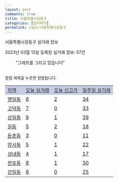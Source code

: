 ```yaml
---
layout: post
comments: true
title: 서울특별시강동구
categories: [실거래가]
permalink: /apt/서울특별시강동구
---
```


서울특별시강동구 실거래 정보

2023년 03월 13일 등록된 실거래 정보: 57건

<!--<script async src="https://pagead2.googlesyndication.com/pagead/js/adsbygoogle.js?client=ca-pub-3485438051770037"
 crossorigin="anonymous"></script>-->

<script type="text/javascript">
  google.charts.load('current', {'packages':['corechart']});
  google.charts.setOnLoadCallback(drawChart);

  function drawChart() {
    var data = google.visualization.arrayToDataTable([['거래일', '매매', '전월세', '전매'], ['21-01', 2, 2, 0], ['21-02', 1, 3, 0], ['21-03', 0, 5, 0], ['21-04', 0, 6, 0], ['21-05', 1, 0, 0], ['21-06', 0, 7, 0], ['21-07', 1, 52, 0], ['21-08', 93, 351, 0], ['21-09', 6, 36, 0], ['21-10', 0, 5, 0], ['21-11', 3, 27, 0], ['21-12', 0, 13, 0], ['22-01', 0, 100, 0], ['22-02', 1, 33, 0], ['22-03', 35, 723, 0], ['22-04', 67, 973, 1], ['22-05', 80, 877, 1], ['22-06', 33, 582, 0], ['22-07', 31, 687, 0], ['22-08', 36, 622, 0], ['22-09', 18, 684, 0], ['22-10', 33, 611, 0], ['22-11', 41, 687, 0], ['22-12', 46, 1008, 0], ['23-01', 125, 827, 0], ['23-02', 162, 2042, 1], ['23-03', 6, 145, 0]]);

    var options = {
      title: '최근 1년간 유형별 거래량 추이',
      legend: { position: 'bottom' }
    };

    setTimeout(function() {
        var chart = new google.visualization.LineChart(document.getElementById('columnchart_material'));
        chart.draw(data, (options));
        document.getElementById('loading').style.display = 'none';
        var dayLabel = (new Date()).getDay();
        if (dayLabel < 2) {
            sorttable.innerSortFunction.apply(document.getElementById('week'), []);
            sorttable.innerSortFunction.apply(document.getElementById('week'), []);        
        }
        else {
            sorttable.innerSortFunction.apply(document.getElementById('today'), []);
            sorttable.innerSortFunction.apply(document.getElementById('today'), []);
        }
    }, 200);

  }
</script>

<div id="loading" style="z-index:20; display: block; margin-left: 35px">"그래프를 그리고 있습니다"</div>
<div id="columnchart_material" style="width: 95%; margin-left: -35px; display: block"></div>
<!--<div style="width: 95%; margin-left: -35px; display: block">
      <script async src="https://pagead2.googlesyndication.com/pagead/js/adsbygoogle.js?client=ca-pub-3485438051770037"
          crossorigin="anonymous"></script>
      <ins class="adsbygoogle"
          style="display:block"
          data-ad-format="fluid"
          data-ad-layout-key="-fb+5w+4e-db+86"
          data-ad-client="ca-pub-3485438051770037"
          data-ad-slot="1827090281"></ins>
      <script>
          (adsbygoogle = window.adsbygoogle || []).push({});
      </script>
</div>-->
<br>

<font size='small' style='font-size: small;'>컬럼 제목을 누르면 정렬됩니다.</font>
<table class="sortable">
  <tr style='background-color: rgba(114, 132, 186,0.4);'>
    <td id="region"><a href="#">지역</a></td>
    <td id="today"><a href="#">오늘 실거래</a></td>
    <td id="today_new"><a href="#">오늘 신고가</a></td>
    <td id="week"><a href="#">일주일 실거래</a></td>
  </tr>

  
  <tr class="item">
    <td><a href="서울특별시강동구명일동">명일동</a></td>
    <td><a href="서울특별시강동구명일동">8</a></td>
    <td><a href="서울특별시강동구명일동">2</a></td>
    <td><a href="서울특별시강동구명일동">34</a></td>
  </tr>
    

  <tr class="item">
    <td><a href="서울특별시강동구고덕동">고덕동</a></td>
    <td><a href="서울특별시강동구고덕동">7</a></td>
    <td><a href="서울특별시강동구고덕동">0</a></td>
    <td><a href="서울특별시강동구고덕동">33</a></td>
  </tr>
    

  <tr class="item">
    <td><a href="서울특별시강동구상일동">상일동</a></td>
    <td><a href="서울특별시강동구상일동">9</a></td>
    <td><a href="서울특별시강동구상일동">1</a></td>
    <td><a href="서울특별시강동구상일동">39</a></td>
  </tr>
    

  <tr class="item">
    <td><a href="서울특별시강동구길동">길동</a></td>
    <td><a href="서울특별시강동구길동">5</a></td>
    <td><a href="서울특별시강동구길동">2</a></td>
    <td><a href="서울특별시강동구길동">18</a></td>
  </tr>
    

  <tr class="item">
    <td><a href="서울특별시강동구둔촌동">둔촌동</a></td>
    <td><a href="서울특별시강동구둔촌동">3</a></td>
    <td><a href="서울특별시강동구둔촌동">0</a></td>
    <td><a href="서울특별시강동구둔촌동">11</a></td>
  </tr>
    

  <tr class="item">
    <td><a href="서울특별시강동구암사동">암사동</a></td>
    <td><a href="서울특별시강동구암사동">5</a></td>
    <td><a href="서울특별시강동구암사동">1</a></td>
    <td><a href="서울특별시강동구암사동">22</a></td>
  </tr>
    

  <tr class="item">
    <td><a href="서울특별시강동구성내동">성내동</a></td>
    <td><a href="서울특별시강동구성내동">4</a></td>
    <td><a href="서울특별시강동구성내동">1</a></td>
    <td><a href="서울특별시강동구성내동">17</a></td>
  </tr>
    

  <tr class="item">
    <td><a href="서울특별시강동구천호동">천호동</a></td>
    <td><a href="서울특별시강동구천호동">8</a></td>
    <td><a href="서울특별시강동구천호동">1</a></td>
    <td><a href="서울특별시강동구천호동">30</a></td>
  </tr>
    

  <tr class="item">
    <td><a href="서울특별시강동구강일동">강일동</a></td>
    <td><a href="서울특별시강동구강일동">8</a></td>
    <td><a href="서울특별시강동구강일동">0</a></td>
    <td><a href="서울특별시강동구강일동">25</a></td>
  </tr>
    


</table>


    